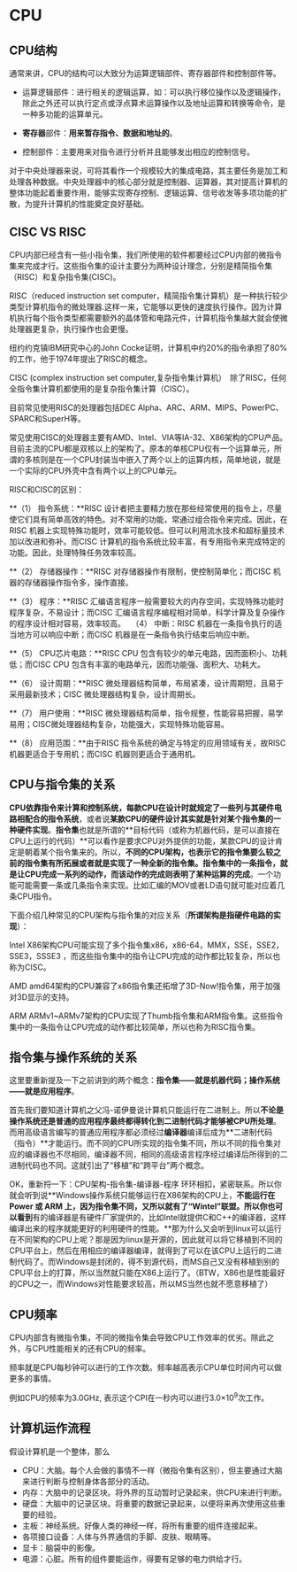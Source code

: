 # CPU

## CPU结构

通常来讲，CPU的结构可以大致分为运算逻辑部件、寄存器部件和控制部件等。

- 运算逻辑部件：进行相关的逻辑运算，如：可以执行移位操作以及逻辑操作，除此之外还可以执行定点或浮点算术运算操作以及地址运算和转换等命令，是一种多功能的运算单元。

- **寄存器**部件：**用来暂存指令、数据和地址的**。

- 控制部件：主要用来对指令进行分析并且能够发出相应的控制信号。

对于中央处理器来说，可将其看作一个规模较大的集成电路，其主要任务是加工和处理各种数据。中央处理器中的核心部分就是控制器、运算器，其对提高计算机的整体功能起着重要作用，能够实现寄存控制、逻辑运算、信号收发等多项功能的扩散，为提升计算机的性能奠定良好基础。 

## CISC VS RISC

CPU内部已经含有一些小指令集，我们所使用的软件都要经过CPU内部的微指令集来完成才行。这些指令集的设计主要分为两种设计理念，分别是精简指令集（RISC）和复杂指令集(CISC)。

RISC（reduced instruction set computer，精简指令集计算机）是一种执行较少类型计算机指令的微处理器.这样一来，它能够以更快的速度执行操作。因为计算机执行每个指令类型都需要额外的晶体管和电路元件，计算机指令集越大就会使微处理器更复杂，执行操作也会更慢。

纽约约克镇IBM研究中心的John Cocke证明，计算机中约20%的指令承担了80%的工作，他于1974年提出了RISC的概念。

CISC (complex instruction set computer,复杂指令集计算机）　除了RISC，任何全指令集计算机都使用的是复杂指令集计算（CISC）。

目前常见使用RISC的处理器包括DEC Alpha、ARC、ARM、MIPS、PowerPC、SPARC和SuperH等。

常见使用CISC的处理器主要有AMD、Intel、VIA等IA-32、X86架构的CPU产品。目前主流的CPU都是双核以上的架构了。原本的单核CPU仅有一个运算单元，所谓的多核则是在一个CPU封装当中嵌入了两个以上的运算内核，简单地说，就是一个实际的CPU外壳中含有两个以上的CPU单元。

RISC和CISC的区别：

**（1） 指令系统：**RISC 设计者把主要精力放在那些经常使用的指令上，尽量使它们具有简单高效的特色。对不常用的功能，常通过组合指令来完成。因此，在RISC 机器上实现特殊功能时，效率可能较低。但可以利用流水技术和超标量技术加以改进和弥补。而CISC 计算机的指令系统比较丰富，有专用指令来完成特定的功能。因此，处理特殊任务效率较高。　　

**（2） 存储器操作：**RISC 对存储器操作有限制，使控制简单化；而CISC 机器的存储器操作指令多，操作直接。　　

**（3） 程序：**RISC 汇编语言程序一般需要较大的内存空间，实现特殊功能时程序复杂，不易设计；而CISC 汇编语言程序编程相对简单，科学计算及复杂操作的程序设计相对容易，效率较高。　 （4） 中断：RISC 机器在一条指令执行的适当地方可以响应中断；而CISC 机器是在一条指令执行结束后响应中断。　　

**（5） CPU芯片电路：**RISC CPU 包含有较少的单元电路，因而面积小、功耗低；而CISC CPU 包含有丰富的电路单元，因而功能强、面积大、功耗大。　　

**（6） 设计周期：**RISC 微处理器结构简单，布局紧凑，设计周期短，且易于采用最新技术；CISC 微处理器结构复杂，设计周期长。　　

**（7） 用户使用：**RISC 微处理器结构简单，指令规整，性能容易把握，易学易用；CISC微处理器结构复杂，功能强大，实现特殊功能容易。　　

**（8） 应用范围：**由于RISC 指令系统的确定与特定的应用领域有关，故RISC 机器更适合于专用机；而CISC 机器则更适合于通用机。

## CPU与指令集的关系

**CPU依靠指令来计算和控制系统，**每款CPU在设计时就规定了一些列**与其硬件电路相配合的指令系统**，或者说**某款CPU的硬件设计其实就是针对某个指令集的一种硬件实现**。**指令集**也就是所谓的**目标代码（或称为机器代码，是可以直接在CPU上运行的代码）**可以看作是要求CPU对外提供的功能，某款CPU的设计肯定是朝着某个指令集来的。所以，**不同的CPU架构，也表示它的指令集要么较之前的指令集有所拓展或者就是实现了一种全新的指令集。指令集中的一条指令，就是让CPU完成一系列的动作，而该动作的完成则表明了某种运算的完成**。一个功能可能需要一条或几条指令来实现。比如汇编的MOV或者LD语句就可能对应着几条CPU指令。

下面介绍几种常见的CPU架构与指令集的对应关系（**所谓架构是指硬件电路的实现**）：

Intel X86架构CPU可能实现了多个指令集x86，x86-64，MMX，SSE，SSE2，SSE3，SSSE3 ，而这些指令集中的指令让CPU完成的动作都比较复杂，所以也称为CISC。

AMD amd64架构的CPU兼容了x86指令集还拓增了3D-Now!指令集，用于加强对3D显示的支持。

ARM ARMv1~ARMv7架构的CPU实现了Thumb指令集和ARM指令集。这些指令集中的一条指令让CPU完成的动作都比较简单，所以也称为RISC指令集。

## 指令集与操作系统的关系

这里要重新提及一下之前讲到的两个概念：**指令集——就是机器代码；操作系统——就是应用程序**。

首先我们要知道计算机之父冯-诺伊曼说计算机只能运行在二进制上。所以**不论是操作系统还是普通的应用程序最终都得转化到二进制代码才能够被CPU所处理**。而用高级语言编写的普通应用程序都必须经过**编译器**编译后成为**二进制代码（指令）**才能运行。而不同的CPU所实现的指令集不同，所以不同的指令集对应的编译器也不尽相同，编译器不同，相同的高级语言程序经过编译后所得到的二进制代码也不同。这就引出了“移植”和“跨平台”两个概念。

OK，重新捋一下：CPU架构-指令集-编译器-程序 环环相扣，紧密联系。所以你就会听到说**Windows操作系统只能够运行在X86架构的CPU上，**不能运行在Power 或 ARM 上，因为指令集不同，又所以就有了“Wintel”联盟。所以你也可以看到**有的编译器是有硬件厂家提供的，比如Intel就提供C和C++的编译器，这样编译出来的程序就能更好的利用硬件的性能。**那为什么又会听到linux可以运行在不同架构的CPU上呢？那是因为linux是开源的，因此就可以将它移植到不同的CPU平台上，然后在用相应的编译器编译，就得到了可以在该CPU上运行的二进制代码了。而Windows是封闭的，得不到源代码，而MS自己又没有移植到别的CPU平台上的打算，所以当然就只能在X86上运行了。（BTW，X86也是性能最好的CPU之一，而Windows对性能要求较高，所以MS当然也就不愿意移植了）

## CPU频率

CPU内部含有微指令集，不同的微指令集会导致CPU工作效率的优劣。除此之外，与CPU性能相关的还有CPU的频率。

频率就是CPU每秒钟可以进行的工作次数。频率越高表示CPU单位时间内可以做更多的事情。

例如CPU的频率为3.0GHz, 表示这个CPI在一秒内可以进行3.0×10<sup>9</sup>次工作。

## 计算机运作流程

假设计算机是一个整体，那么

* CPU：大脑。每个人会做的事情不一样（微指令集有区别），但主要通过大脑来进行判断与控制身体各部分的活动。
* 内存：大脑中的记录区块。将外界的互动暂时记录起来，供CPU来进行判断。
* 硬盘：大脑中的记录区块。将重要的数据记录起来，以便将来再次使用这些重要的经验。
* 主板：神经系统。好像人类的神经一样，将所有重要的组件连接起来。
* 各项接口设备：人体与外界通信的手脚、皮肤、眼睛等。
* 显卡：脑袋中的影像。
* 电源：心脏。所有的组件要能运作，得要有足够的电力供给才行。